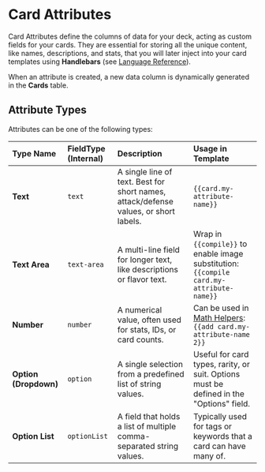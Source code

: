 # Card Attributes

Card Attributes define the columns of data for your deck, acting as custom fields for your cards. They are essential for storing all the unique content, like names, descriptions, and stats, that you will later inject into your card templates using **Handlebars** (see [Language Reference](../handlebars)).

When an attribute is created, a new data column is dynamically generated in the **Cards** table.

## Attribute Types

Attributes can be one of the following types:

| Type Name | FieldType (Internal) | Description | Usage in Template |
| :--- | :--- | :--- | :--- |
| **Text** | `text` | A single line of text. Best for short names, attack/defense values, or short labels. | `{{card.my-attribute-name}}` |
| **Text Area** | `text-area` | A multi-line field for longer text, like descriptions or flavor text. | Wrap in `{{compile}}` to enable image substitution: `{{compile card.my-attribute-name}}` |
| **Number** | `number` | A numerical value, often used for stats, IDs, or card counts. | Can be used in [Math Helpers](../handlebars#18-math-helpers): `{{add card.my-attribute-name 2}}` |
| **Option (Dropdown)** | `option` | A single selection from a predefined list of string values. | Useful for card types, rarity, or suit. Options must be defined in the "Options" field. |
| **Option List** | `optionList` | A field that holds a list of multiple comma-separated string values. | Typically used for tags or keywords that a card can have many of. |```